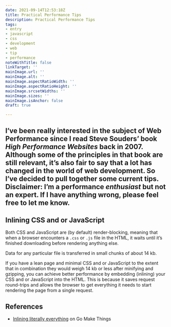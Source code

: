 ```yaml
---
date: 2021-09-14T12:53:18Z
title: Practical Performance Tips
description: Practical Performance Tips
tags:
- entry
- javascript
- css
- development
- web
- tip
- performance
noteWithTitle: false
linkTarget: ''
mainImage.url: ''
mainImage.alt: ''
mainImage.aspectRatioWidth: ''
mainImage.aspectRatioHeight: ''
mainImage.srcsetWidths: ''
mainImage.sizes: ''
mainImage.isAnchor: false
draft: true

---
```

I’ve been really interested in the subject of Web Performance since I read Steve Souders’ book _High Performance Websites_ back in 2007. Although some of the principles in that book are still relevant, it’s also fair to say that a lot has changed in the world of web development. So I’ve decided to pull together some current tips. Disclaimer: I’m a performance _enthusiast_ but not an expert. If I have anything wrong, please feel free to let me know.
---

## Inlining CSS and or JavaScript

Both CSS and JavaScript are (by default) render-blocking, meaning that when a browser encounters a `.css` or `.js` file in the HTML, it waits until it’s finished downloading before rendering anything else.

Data for any particular file is transferred in small chunks of about 14 kb.

If you have a lean page and minimal CSS and or JavaScript to the extent that in combination they would weigh 14 kb or less after minifying and gzipping, you can achieve better performance by embedding (inlining) your CSS and or JavaScript into the HTML. This is because it saves request round-trips and allows the browser to get everything it needs to start rendering the page from a single request.

## References

- [Inlining literally everything](https://gomakethings.com/inlining-literally-everything-for-better-performance/) on Go Make Things
